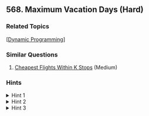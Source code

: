<!--|This file generated by command(leetcode description); DO NOT EDIT.    |-->
<!--+----------------------------------------------------------------------+-->
<!--|@author    Openset <openset.wang@gmail.com>                           |-->
<!--|@link      https://github.com/openset                                 |-->
<!--|@home      https://github.com/openset/leetcode                        |-->
<!--+----------------------------------------------------------------------+-->

## 568. Maximum Vacation Days (Hard)



### Related Topics
  [[Dynamic Programming](https://github.com/openset/leetcode/tree/master/tag/dynamic-programming/README.md)]

### Similar Questions
  1. [Cheapest Flights Within K Stops](https://github.com/openset/leetcode/tree/master/problems/cheapest-flights-within-k-stops) (Medium)

### Hints
<details>
<summary>Hint 1</summary>
First try to understand the problem carefully and then take some example and solve it on a paper.
</details>
<details>
<summary>Hint 2</summary>
Can you interpret the given input as a graph? Which graph traversal technique is suitable here?
</details>
<details>
<summary>Hint 3</summary>
Can we use some space to avoid redundant function calls?
</details>
